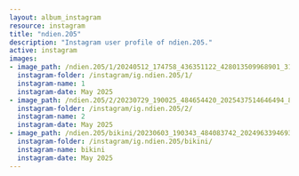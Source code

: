 ```yaml
---
layout: album_instagram
resource: instagram
title: "ndien.205"
description: "Instagram user profile of ndien.205."
active: instagram
images: 
- image_path: /ndien.205/1/20240512_174758_436351122_428013509968901_314200927198893975_n.jpg
  instagram-folder: /instagram/ig.ndien.205/1/
  instagram-name: 1
  instagram-date: May 2025
- image_path: /ndien.205/2/20230729_190025_484654420_2025437514646494_8948155393215508438_n.jpg
  instagram-folder: /instagram/ig.ndien.205/2/
  instagram-name: 2
  instagram-date: May 2025
- image_path: /ndien.205/bikini/20230603_190343_484083742_2024963394693906_8976805770500540487_n.jpg
  instagram-folder: /instagram/ig.ndien.205/bikini/
  instagram-name: bikini
  instagram-date: May 2025
---
```

